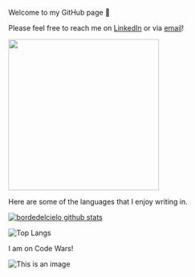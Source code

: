 Welcome to my GitHub page 🙂

Please feel free to reach me on <a href="https://www.linkedin.com/in/christopher-thrutchley/">LinkedIn</a> or via <a href="christopher.thrutchley@gmail.com">email</a>!

<img src="https://media3.giphy.com/media/KZ4vcCsB00OfUICNve/giphy.gif?cid=790b761150eed1331b617d44d1508591d68f5c32f82e932e&rid=giphy.gif&ct=s" height="300">

Here are some of the languages that I enjoy writing in.

[![bordedelcielo github stats](https://github-readme-stats.vercel.app/api?username=bordedelcielo)](https://github.com/bordedelcielo/github-readme-stats)

![Top Langs](https://github-readme-stats.vercel.app/api/top-langs/?username=bordedelcielo&hide=Jupyter+Notebook&theme=tokyonight)

I am on Code Wars!

![This is an image](https://www.codewars.com/users/bordedelcielo/badges/large)
